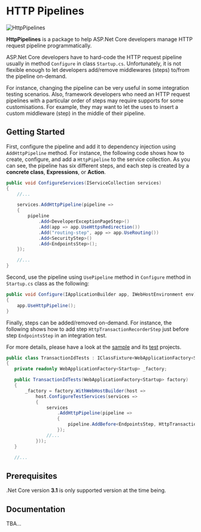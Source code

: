 # HTTP Pipelines
<img src="https://raw.githubusercontent.com/ali-tayebi/http-pipelines/master/http-pipeline.png" alt="HttpPipelines">

**HttpPipelines** is a package to help ASP.Net Core developers manage HTTP request pipeline programmatically.

ASP.Net Core developers have to hard-code the HTTP request pipeline usually in method `Configure` in class `Startup.cs`.
Unfortunately, it is not flexible enough to let developers add/remove middlewares (steps) to/from the pipeline on-demand.

For instance, changing the pipeline can be very useful in some integration testing scenarios.
Also,  framework developers who need an HTTP request pipelines with a particular order of steps may require supports for some customisations. For example, they may want to let the uses to insert a custom middleware (step) in the middle of their pipeline.

## Getting Started
First, configure the pipeline and add it to dependency injection using `AddHttpPipeline` method.
For instance, the following code shows how to create, configure, and add a `HttpPipeline` to the service collection.
As you can see, the pipeline has six different steps, and each step is created by a **concrete class**, **Expressions**, or **Action**.


```c#
public void ConfigureServices(IServiceCollection services)
{
    //...

    services.AddHttpPipeline(pipeline =>
    {
        pipeline
            .Add<DeveloperExceptionPageStep>()
            .Add(app => app.UseHttpsRedirection())
            .Add("routing-step", app => app.UseRouting())
            .Add<SecurityStep>()
            .Add<EndpointsStep>();
    });

    //...
}
```


Second, use the pipeline using `UsePipeline` method in `Configure` method in `Startup.cs` class as the following:

```c#
public void Configure(IApplicationBuilder app, IWebHostEnvironment env)
{
    app.UseHttpPipeline();
}
```

Finally, steps can be added/removed on-demand. For instance, the following shows how to add step `HttpTransactionRecorderStep`
just before step `EndpointsStep` in an integration test.

For more details, please have a look at the [sample](https://github.com/ali-tayebi/http-pipelines/blob/master/sample/HttpPipelines.WebApi.Sample/Startup.cs)
 and its [test](https://github.com/ali-tayebi/http-pipelines/blob/master/sample/HttpPipelines.WebApi.Sample.Tests/TransactionIdTests.cs) projects.

```c#
public class TransactionIdTests : IClassFixture<WebApplicationFactory<Startup>>
{
   private readonly WebApplicationFactory<Startup> _factory;

   public TransactionIdTests(WebApplicationFactory<Startup> factory)
   {
       _factory = factory.WithWebHostBuilder(host =>
           host.ConfigureTestServices(services =>
           {
               services
                   .AddHttpPipeline(pipeline =>
                   {
                       pipeline.AddBefore<EndpointsStep, HttpTransactionRecorderStep>();
                   });
               //...
           }));
   }

   //...
```
## Prerequisites
.Net Core version **3.1** is only supported version at the time being.


## Documentation
TBA...
